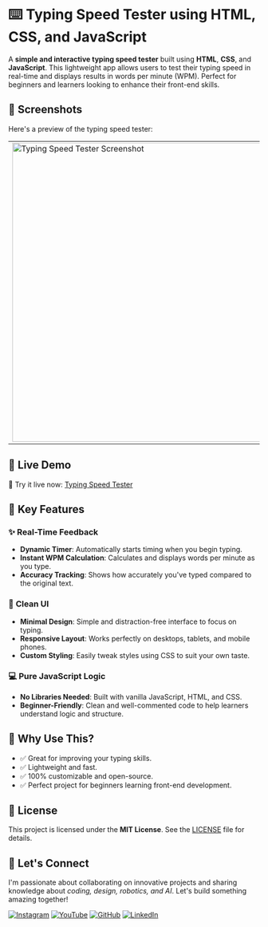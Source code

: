 # ⌨️ Typing Speed Tester using HTML, CSS, and JavaScript

A **simple and interactive typing speed tester** built using **HTML**, **CSS**, and **JavaScript**. This lightweight app allows users to test their typing speed in real-time and displays results in words per minute (WPM). Perfect for beginners and learners looking to enhance their front-end skills.



## 📸 Screenshots

Here's a preview of the typing speed tester:

<table>
  <tr>
    <td>
      <img src="https://github.com/user-attachments/assets/704fd8dd-e69a-4a45-a63f-21ce8a2a1ff2" alt="Typing Speed Tester Screenshot" width="600"/>
    </td>
  </tr>
</table>

## 🚀 Live Demo

🔗 Try it live now: [Typing Speed Tester](https://innovativesumit.github.io/TYPING-SPEED-TESTER/)


## 🧩 Key Features

### ✨ **Real-Time Feedback**
- **Dynamic Timer**: Automatically starts timing when you begin typing.
- **Instant WPM Calculation**: Calculates and displays words per minute as you type.
- **Accuracy Tracking**: Shows how accurately you've typed compared to the original text.

### 🎨 **Clean UI**
- **Minimal Design**: Simple and distraction-free interface to focus on typing.
- **Responsive Layout**: Works perfectly on desktops, tablets, and mobile phones.
- **Custom Styling**: Easily tweak styles using CSS to suit your own taste.

### 💻 **Pure JavaScript Logic**
- **No Libraries Needed**: Built with vanilla JavaScript, HTML, and CSS.
- **Beginner-Friendly**: Clean and well-commented code to help learners understand logic and structure.

## 🎯 Why Use This?

- ✅ Great for improving your typing skills.
- ✅ Lightweight and fast.
- ✅ 100% customizable and open-source.
- ✅ Perfect project for beginners learning front-end development.


## 📜 License

This project is licensed under the **MIT License**. See the [LICENSE](LICENSE) file for details.



## 🌟 Let's Connect



I'm passionate about collaborating on innovative projects and sharing knowledge about *coding, design, robotics, and AI*. Let's build something amazing together!  



 [![Instagram](https://img.icons8.com/fluency/48/instagram-new.png)](https://www.instagram.com/sumittech_360)  [![YouTube](https://img.icons8.com/fluency/48/youtube-play.png)](https://youtube.com/channel/UCiPxbNaC7dloVut6Jc5xHIQ)  [![GitHub](https://img.icons8.com/fluency/48/github.png)](https://github.com/InnovativeSumit)  [![LinkedIn](https://img.icons8.com/fluency/48/linkedin.png)](https://www.linkedin.com/in/sumit-pal-40511a339) 

